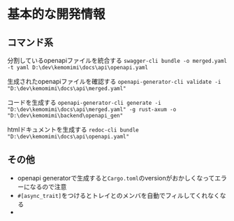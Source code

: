 # 基本的な開発情報

## コマンド系

分割しているopenapiファイルを統合する
`swagger-cli bundle -o merged.yaml -t yaml D:\dev\kemomimi\docs\api\openapi.yaml`

生成されたopenapiファイルを確認する
`openapi-generator-cli validate -i "D:\dev\kemomimi\docs\api\merged.yaml"`

コードを生成する
`openapi-generator-cli generate -i "D:\dev\kemomimi\docs\api\merged.yaml" -g rust-axum -o "D:\dev\kemomimi\backend\openapi_gen"`

htmlドキュメントを生成する
`redoc-cli bundle "D:\dev\kemomimi\docs\api\openapi.yaml"`

## その他

- openapi generatorで生成すると`Cargo.toml`のversionがおかしくなってエラーになるので注意
- `#[async_trait]`をつけるとトレイとのメンバを自動でフィルしてくれなくなる
- 